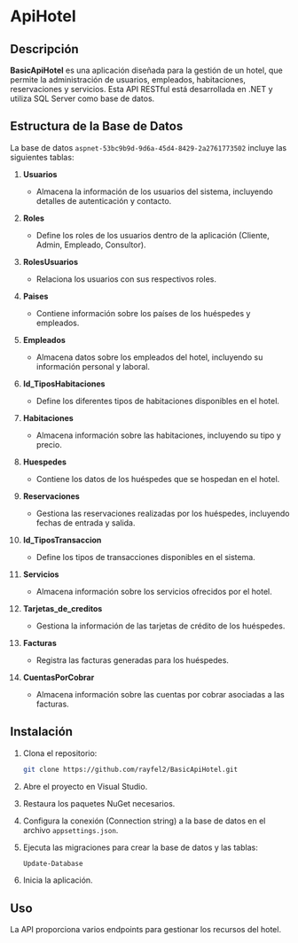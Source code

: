 # ApiHotel

## Descripción

**BasicApiHotel** es una aplicación diseñada para la gestión de un hotel, que permite la administración de usuarios, empleados, habitaciones, reservaciones y servicios. Esta API RESTful está desarrollada en .NET y utiliza SQL Server como base de datos.

## Estructura de la Base de Datos

La base de datos `aspnet-53bc9b9d-9d6a-45d4-8429-2a2761773502` incluye las siguientes tablas:

1. **Usuarios**
   - Almacena la información de los usuarios del sistema, incluyendo detalles de autenticación y contacto.

2. **Roles**
   - Define los roles de los usuarios dentro de la aplicación (Cliente, Admin, Empleado, Consultor).

3. **RolesUsuarios**
   - Relaciona los usuarios con sus respectivos roles.

4. **Paises**
   - Contiene información sobre los países de los huéspedes y empleados.

5. **Empleados**
   - Almacena datos sobre los empleados del hotel, incluyendo su información personal y laboral.

6. **Id_TiposHabitaciones**
   - Define los diferentes tipos de habitaciones disponibles en el hotel.

7. **Habitaciones**
   - Almacena información sobre las habitaciones, incluyendo su tipo y precio.

8. **Huespedes**
   - Contiene los datos de los huéspedes que se hospedan en el hotel.

9. **Reservaciones**
   - Gestiona las reservaciones realizadas por los huéspedes, incluyendo fechas de entrada y salida.

10. **Id_TiposTransaccion**
    - Define los tipos de transacciones disponibles en el sistema.

11. **Servicios**
    - Almacena información sobre los servicios ofrecidos por el hotel.

12. **Tarjetas_de_creditos**
    - Gestiona la información de las tarjetas de crédito de los huéspedes.

13. **Facturas**
    - Registra las facturas generadas para los huéspedes.

14. **CuentasPorCobrar**
    - Almacena información sobre las cuentas por cobrar asociadas a las facturas.

## Instalación

1. Clona el repositorio:
   ```bash
   git clone https://github.com/rayfel2/BasicApiHotel.git
   ```

2. Abre el proyecto en Visual Studio.

3. Restaura los paquetes NuGet necesarios.

4. Configura la conexión (Connection string) a la base de datos en el archivo `appsettings.json`.

5. Ejecuta las migraciones para crear la base de datos y las tablas:
   ```bash
   Update-Database
   ```

6. Inicia la aplicación.

## Uso

La API proporciona varios endpoints para gestionar los recursos del hotel. 
